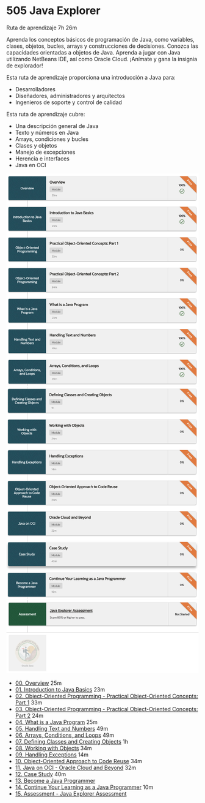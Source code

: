 # 505 Java Explorer

Ruta de aprendizaje 7h 26m

Aprenda los conceptos básicos de programación de Java, como variables, clases, objetos, bucles, arrays y construcciones de decisiones. Conozca las capacidades orientadas a objetos de Java. Aprenda a jugar con Java utilizando NetBeans IDE, así como Oracle Cloud. ¡Anímate y gana la insignia de explorador!

Esta ruta de aprendizaje proporciona una introducción a Java para:

* Desarrolladores
* Diseñadores, administradores y arquitectos
* Ingenieros de soporte y control de calidad

Esta ruta de aprendizaje cubre:

* Una descripción general de Java
* Texto y números en Java
* Arrays, condiciones y bucles
* Clases y objetos
* Manejo de excepciones
* Herencia e interfaces
* Java en OCI

![505-01](images/505-01.png)
![505-02](images/505-02.png)
![505-03](images/505-03.png)

* [00. Overview](505-Java-Explorer/00-Overview.md) 25m
* [01. Introduction to Java Basics](505-Java-Explorer/01-Introduction-to-Java-Basics.md)	23m
* [02. Object-Oriented Programming	- Practical Object-Oriented Concepts: Part 1](505-Java-Explorer/02-OOP-Part-1.md) 33m
* [03. Object-Oriented Programming	- Practical Object-Oriented Concepts: Part 2](505-Java-Explorer/03-OOP-Part-2.md) 24m
* [04. What is a Java Program](505-Java-Explorer/04-What-is-a-Java-Program.md) 25m
* [05. Handling Text and Numbers](505-Java-Explorer/05-Handling-Text-and-Numbers.md)	49m
* [06. Arrays, Conditions, and Loops](505-Java-Explorer/06-Arrays-Conditions-and-Loops.md) 49m
* [07. Defining Classes and Creating Objects](505-Java-Explorer/07-Defining-Classes-and-Creating-Objects.md)	1h
* [08. Working with Objects](505-Java-Explorer/08-Working-with-Objects.md) 34m
* [09. Handling Exceptions](505-Java-Explorer/09-Handling-Exceptions.md)	14m
* [10. Object-Oriented Approach to Code Reuse](505-Java-Explorer/10-Object-Oriented-Approach-to-Code-Reuse.md) 34m
* [11. Java on OCI	- Oracle Cloud and Beyond](505-Java-Explorer/11-Java-on-OCI-Oracle-Cloud-and-Beyond.md) 32m
* [12. Case Study](505-Java-Explorer/12-Case-Study.md) 40m
* [13. Become a Java Programmer](505-Java-Explorer/13-Become-a-Java-Programmer.md)
* [14. Continue Your Learning as a Java Programmer](505-Java-Explorer/14-Continue-Your-Learning-as-a-Java-Programmer.md) 10m
* [15. Assessment - Java Explorer Assessment](505-Java-Explorer/15-Assessment-Java-Explorer-Assessment.md)
